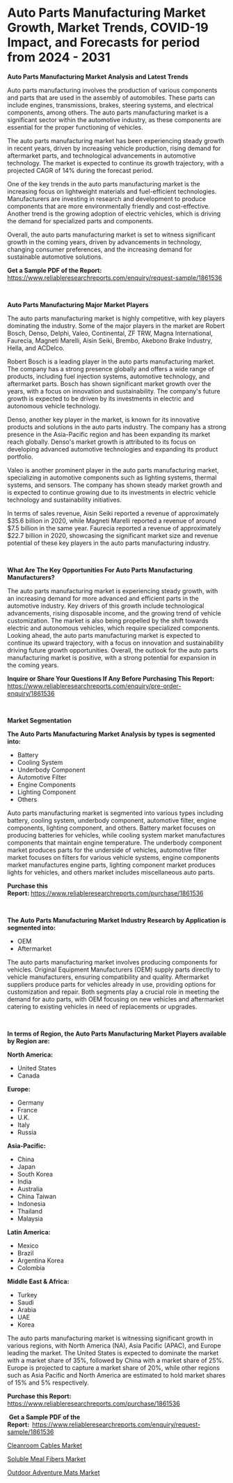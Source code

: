 <p><h1>Auto Parts Manufacturing Market Growth, Market Trends, COVID-19 Impact, and Forecasts for period from 2024 - 2031</h1></p><p><strong>Auto Parts Manufacturing Market Analysis and Latest Trends</strong></p>
<p><p>Auto parts manufacturing involves the production of various components and parts that are used in the assembly of automobiles. These parts can include engines, transmissions, brakes, steering systems, and electrical components, among others. The auto parts manufacturing market is a significant sector within the automotive industry, as these components are essential for the proper functioning of vehicles.</p><p>The auto parts manufacturing market has been experiencing steady growth in recent years, driven by increasing vehicle production, rising demand for aftermarket parts, and technological advancements in automotive technology. The market is expected to continue its growth trajectory, with a projected CAGR of 14% during the forecast period.</p><p>One of the key trends in the auto parts manufacturing market is the increasing focus on lightweight materials and fuel-efficient technologies. Manufacturers are investing in research and development to produce components that are more environmentally friendly and cost-effective. Another trend is the growing adoption of electric vehicles, which is driving the demand for specialized parts and components.</p><p>Overall, the auto parts manufacturing market is set to witness significant growth in the coming years, driven by advancements in technology, changing consumer preferences, and the increasing demand for sustainable automotive solutions.</p></p>
<p><strong>Get a Sample PDF of the Report:&nbsp;</strong> <a href="https://www.reliableresearchreports.com/enquiry/request-sample/1861536">https://www.reliableresearchreports.com/enquiry/request-sample/1861536</a></p>
<p>&nbsp;</p>
<p><strong>Auto Parts Manufacturing Major Market Players</strong></p>
<p><p>The auto parts manufacturing market is highly competitive, with key players dominating the industry. Some of the major players in the market are Robert Bosch, Denso, Delphi, Valeo, Continental, ZF TRW, Magna International, Faurecia, Magneti Marelli, Aisin Seiki, Brembo, Akebono Brake Industry, Hella, and ACDelco.</p><p>Robert Bosch is a leading player in the auto parts manufacturing market. The company has a strong presence globally and offers a wide range of products, including fuel injection systems, automotive technology, and aftermarket parts. Bosch has shown significant market growth over the years, with a focus on innovation and sustainability. The company's future growth is expected to be driven by its investments in electric and autonomous vehicle technology.</p><p>Denso, another key player in the market, is known for its innovative products and solutions in the auto parts industry. The company has a strong presence in the Asia-Pacific region and has been expanding its market reach globally. Denso's market growth is attributed to its focus on developing advanced automotive technologies and expanding its product portfolio.</p><p>Valeo is another prominent player in the auto parts manufacturing market, specializing in automotive components such as lighting systems, thermal systems, and sensors. The company has shown steady market growth and is expected to continue growing due to its investments in electric vehicle technology and sustainability initiatives.</p><p>In terms of sales revenue, Aisin Seiki reported a revenue of approximately $35.6 billion in 2020, while Magneti Marelli reported a revenue of around $7.5 billion in the same year. Faurecia reported a revenue of approximately $22.7 billion in 2020, showcasing the significant market size and revenue potential of these key players in the auto parts manufacturing industry.</p></p>
<p>&nbsp;</p>
<p><strong>What Are The Key Opportunities For Auto Parts Manufacturing Manufacturers?</strong></p>
<p><p>The auto parts manufacturing market is experiencing steady growth, with an increasing demand for more advanced and efficient parts in the automotive industry. Key drivers of this growth include technological advancements, rising disposable income, and the growing trend of vehicle customization. The market is also being propelled by the shift towards electric and autonomous vehicles, which require specialized components. Looking ahead, the auto parts manufacturing market is expected to continue its upward trajectory, with a focus on innovation and sustainability driving future growth opportunities. Overall, the outlook for the auto parts manufacturing market is positive, with a strong potential for expansion in the coming years.</p></p>
<p><strong>Inquire or Share Your Questions If Any Before Purchasing This Report:</strong> <a href="https://www.reliableresearchreports.com/enquiry/pre-order-enquiry/1861536">https://www.reliableresearchreports.com/enquiry/pre-order-enquiry/1861536</a></p>
<p>&nbsp;</p>
<p><strong>Market Segmentation</strong></p>
<p><strong>The Auto Parts Manufacturing Market Analysis by types is segmented into:</strong></p>
<p><ul><li>Battery</li><li>Cooling System</li><li>Underbody Component</li><li>Automotive Filter</li><li>Engine Components</li><li>Lighting Component</li><li>Others</li></ul></p>
<p><p>Auto parts manufacturing market is segmented into various types including battery, cooling system, underbody component, automotive filter, engine components, lighting component, and others. Battery market focuses on producing batteries for vehicles, while cooling system market manufactures components that maintain engine temperature. The underbody component market produces parts for the underside of vehicles, automotive filter market focuses on filters for various vehicle systems, engine components market manufactures engine parts, lighting component market produces lights for vehicles, and others market includes miscellaneous auto parts.</p></p>
<p><strong>Purchase this Report:&nbsp;</strong><a href="https://www.reliableresearchreports.com/purchase/1861536">https://www.reliableresearchreports.com/purchase/1861536</a></p>
<p>&nbsp;</p>
<p><strong>The Auto Parts Manufacturing Market Industry Research by Application is segmented into:</strong></p>
<p><ul><li>OEM</li><li>Aftermarket</li></ul></p>
<p><p>The auto parts manufacturing market involves producing components for vehicles. Original Equipment Manufacturers (OEM) supply parts directly to vehicle manufacturers, ensuring compatibility and quality. Aftermarket suppliers produce parts for vehicles already in use, providing options for customization and repair. Both segments play a crucial role in meeting the demand for auto parts, with OEM focusing on new vehicles and aftermarket catering to existing vehicles in need of replacements or upgrades.</p></p>
<p>&nbsp;</p>
<p><strong>In terms of Region, the Auto Parts Manufacturing Market Players available by Region are:</strong></p>
<p>
    <p> <strong> North America: </strong>
        <ul>
            <li>United States</li>
            <li>Canada</li>
        </ul>
        </p> 
    <p> <strong> Europe: </strong>
        <ul>
            <li>Germany</li>
            <li>France</li>
            <li>U.K.</li>
            <li>Italy</li>
            <li>Russia</li>
        </ul>
        </p> 
    <p> <strong> Asia-Pacific: </strong>
        <ul>
            <li>China</li>
            <li>Japan</li>
            <li>South Korea</li>
            <li>India</li>
            <li>Australia</li>
            <li>China Taiwan</li>
            <li>Indonesia</li>
            <li>Thailand</li>
            <li>Malaysia</li>
        </ul>
        </p> 
    <p> <strong> Latin America: </strong>
        <ul>
            <li>Mexico</li>
            <li>Brazil</li>
            <li>Argentina Korea</li>
            <li>Colombia</li>
        </ul>
        </p> 
    <p> <strong> Middle East & Africa: </strong>
        <ul>
            <li>Turkey</li>
            <li>Saudi</li>
            <li>Arabia</li>
            <li>UAE</li>
            <li>Korea</li>
        </ul>
    </p>
    </p>
<p><p>The auto parts manufacturing market is witnessing significant growth in various regions, with North America (NA), Asia Pacific (APAC), and Europe leading the market. The United States is expected to dominate the market with a market share of 35%, followed by China with a market share of 25%. Europe is projected to capture a market share of 20%, while other regions such as Asia Pacific and North America are estimated to hold market shares of 15% and 5% respectively.</p></p>
<p><strong>Purchase this Report: </strong><a href="https://www.reliableresearchreports.com/purchase/1861536">https://www.reliableresearchreports.com/purchase/1861536</a></p>
<p>&nbsp;<strong>Get a Sample PDF of the Report:&nbsp;&nbsp;</strong><a href="https://www.reliableresearchreports.com/enquiry/request-sample/1861536">https://www.reliableresearchreports.com/enquiry/request-sample/1861536</a></p>
<p><strong></strong></p>
<p><p><a href="https://view.publitas.com/reportprime-1/cleanroom-cables-market-size-2023-2030-global-industrial-analysis-key-geographical-regions-market-share-top-key-players-product-types-and-forecast-research-report/">Cleanroom Cables Market</a></p><p><a href="https://view.publitas.com/reportprime-1/soluble-meal-fibers-market-size-growth-and-forecast-from-2023-2030/">Soluble Meal Fibers Market</a></p><p><a href="https://view.publitas.com/reportprime-1/outdoor-adventure-mats-market-size-market-share-and-global-market-analysis-report-2023-2030/">Outdoor Adventure Mats Market</a></p></p>
